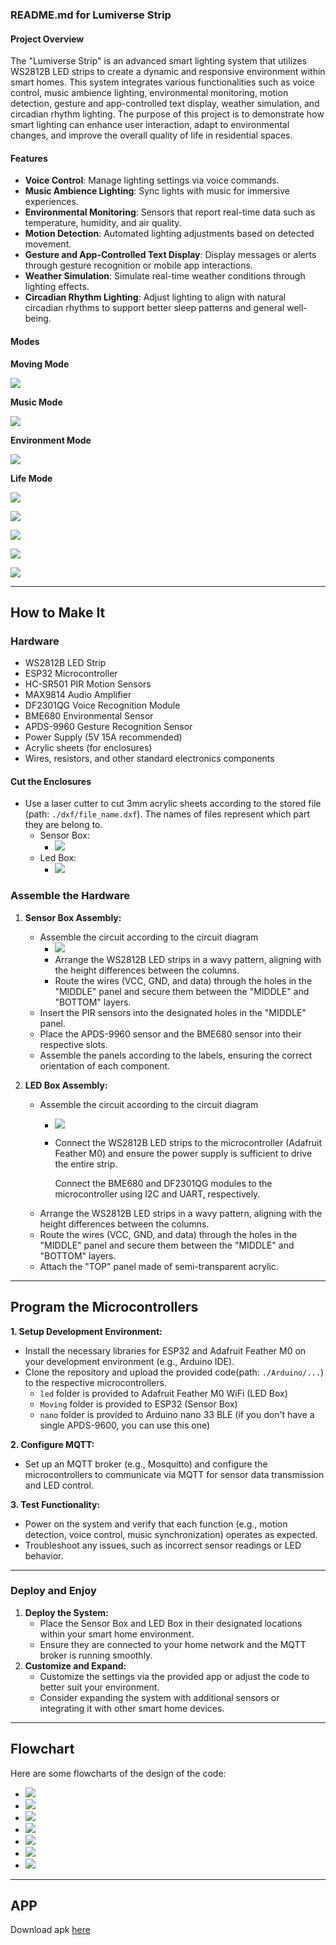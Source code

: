 ### README.md for Lumiverse Strip

#### Project Overview

The "Lumiverse Strip" is an advanced smart lighting system that utilizes WS2812B LED strips to create a dynamic and responsive environment within smart homes. This system integrates various functionalities such as voice control, music ambience lighting, environmental monitoring, motion detection, gesture and app-controlled text display, weather simulation, and circadian rhythm lighting. The purpose of this project is to demonstrate how smart lighting can enhance user interaction, adapt to environmental changes, and improve the overall quality of life in residential spaces.

#### Features

- **Voice Control**: Manage lighting settings via voice commands.
- **Music Ambience Lighting**: Sync lights with music for immersive experiences.
- **Environmental Monitoring**: Sensors that report real-time data such as temperature, humidity, and air quality.
- **Motion Detection**: Automated lighting adjustments based on detected movement.
- **Gesture and App-Controlled Text Display**: Display messages or alerts through gesture recognition or mobile app interactions.
- **Weather Simulation**: Simulate real-time weather conditions through lighting effects.
- **Circadian Rhythm Lighting**: Adjust lighting to align with natural circadian rhythms to support better sleep patterns and general well-being.



#### Modes

**Moving Mode**

![](.\docs\asset\Moving_mode.jpg)



**Music Mode**

![](.\docs\asset\MUSIC_MODE.jpg)



**Environment Mode**

![](.\docs\asset\ENVRIONMENT_MODE.jpg)



**Life Mode**

![](.\docs\asset\WEATHER_MODE.jpg)

![](.\docs\asset\Thuderstorm.jpg)

![](.\docs\asset\SUNRISE_!.jpg)

![](.\docs\asset\sunrise2.jpg)

![](.\docs\asset\sunrise3.jpg)

****

## How to Make It

### Hardware

* WS2812B LED Strip
* ESP32 Microcontroller
* HC-SR501 PIR Motion Sensors
* MAX9814 Audio Amplifier
* DF2301QG Voice Recognition Module
* BME680 Environmental Sensor
* APDS-9960 Gesture Recognition Sensor
* Power Supply (5V 15A recommended)
* Acrylic sheets (for enclosures)
* Wires, resistors, and other standard electronics components

####  Cut the Enclosures 

* Use a laser cutter to cut 3mm acrylic sheets according to the stored file (path: `./dxf/file_name.dxf`). The names of files represent which part they are belong to.
  * Sensor Box:
    * ![](\docs\asset\layoutSen.jpg)
  * Led Box:
    * ![](\docs\asset\layoutLED.jpg)

### Assemble the Hardware

1. **Sensor Box Assembly:**

   * Assemble the circuit according to the circuit diagram
     * ![](\docs\asset\sen_cir.png)
     * Arrange the WS2812B LED strips in a wavy pattern, aligning with the height differences between the columns.
     * Route the wires (VCC, GND, and data) through the holes in the "MIDDLE" panel and secure them between the "MIDDLE" and "BOTTOM" layers.

   - Insert the PIR sensors into the designated holes in the "MIDDLE" panel.
   - Place the APDS-9960 sensor and the BME680 sensor into their respective slots.
   - Assemble the panels according to the labels, ensuring the correct orientation of each component.

2. **LED Box Assembly:**

   * Assemble the circuit according to the circuit diagram

     * ![](\docs\asset\led_cir.png)

     * Connect the WS2812B LED strips to the microcontroller (Adafruit Feather M0) and ensure the power supply is sufficient to drive the entire strip.

       Connect the BME680 and DF2301QG modules to the microcontroller using I2C and UART, respectively.

   - Arrange the WS2812B LED strips in a wavy pattern, aligning with the height differences between the columns.
   - Route the wires (VCC, GND, and data) through the holes in the "MIDDLE" panel and secure them between the "MIDDLE" and "BOTTOM" layers.
   - Attach the "TOP" panel made of semi-transparent acrylic.

****

 ## Program the Microcontrollers 

**1. Setup Development Environment:**

- Install the necessary libraries for ESP32 and Adafruit Feather M0 on your development environment (e.g., Arduino IDE).
- Clone the repository and upload the provided code(path: `./Arduino/...`) to the respective microcontrollers.
  - `led` folder is provided to Adafruit Feather M0 WiFi (LED Box)
  - `Moving` folder is provided to ESP32 (Sensor Box)
  - `nano` folder is provided to Arduino nano 33 BLE (if you don't have a single APDS-9600, you can use this one)

**2. Configure MQTT:**

- Set up an MQTT broker (e.g., Mosquitto) and configure the microcontrollers to communicate via MQTT for sensor data transmission and LED control.

**3. Test Functionality:**

- Power on the system and verify that each function (e.g., motion detection, voice control, music synchronization) operates as expected.
- Troubleshoot any issues, such as incorrect sensor readings or LED behavior.

****

### Deploy and Enjoy

1. **Deploy the System:**
   - Place the Sensor Box and LED Box in their designated locations within your smart home environment.
   - Ensure they are connected to your home network and the MQTT broker is running smoothly.
2. **Customize and Expand:**
   - Customize the settings via the provided app or adjust the code to better suit your environment.
   - Consider expanding the system with additional sensors or integrating it with other smart home devices.

****

## Flowchart

Here are some flowcharts of the design of the code:

* ![](.\docs\asset\fc_sb.png)
* ![](.\docs\asset\fc__sb_loop.png)
* ![](.\docs\asset\fc_lb.png)
* ![](.\docs\asset\fc_lb_mom.png)
* ![](.\docs\asset\fc_lb_mum.png)
* ![](.\docs\asset\fc_lb_em.png)
* ![](.\docs\asset\fc_lb_lm.png)

****

## APP

Download apk [here](https://github.com/Hazzd12/dissertation_2024/releases/tag/v1.2.43)

